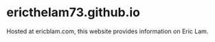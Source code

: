 ericthelam73.github.io
======================
Hosted at ericblam.com, this website provides information on Eric Lam.